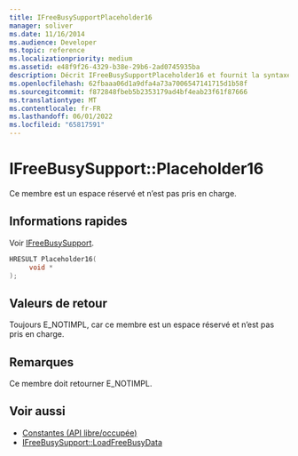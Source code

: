 ```yaml
---
title: IFreeBusySupportPlaceholder16
manager: soliver
ms.date: 11/16/2014
ms.audience: Developer
ms.topic: reference
ms.localizationpriority: medium
ms.assetid: e48f9f26-4329-b38e-29b6-2ad0745935ba
description: Décrit IFreeBusySupportPlaceholder16 et fournit la syntaxe, la valeur de retour et des remarques supplémentaires. Ce membre est un espace réservé et n’est pas pris en charge.
ms.openlocfilehash: 62fbaaa06d1a9dfa4a73a7006547141715d1b58f
ms.sourcegitcommit: f872848fbeb5b2353179ad4bf4eab23f61f87666
ms.translationtype: MT
ms.contentlocale: fr-FR
ms.lasthandoff: 06/01/2022
ms.locfileid: "65817591"
---
```

# <a name="ifreebusysupportplaceholder16"></a>IFreeBusySupport::Placeholder16

Ce membre est un espace réservé et n’est pas pris en charge.
  
## <a name="quick-info"></a>Informations rapides

Voir [IFreeBusySupport](ifreebusysupport.md).
  
```cpp
HRESULT Placeholder16( 
     void * 
);
```

## <a name="return-values"></a>Valeurs de retour

Toujours E_NOTIMPL, car ce membre est un espace réservé et n’est pas pris en charge.
  
## <a name="remarks"></a>Remarques

Ce membre doit retourner E_NOTIMPL.
  
## <a name="see-also"></a>Voir aussi

- [Constantes (API libre/occupée)](constants-free-busy-api.md)
- [IFreeBusySupport::LoadFreeBusyData](ifreebusysupport-loadfreebusydata.md)

